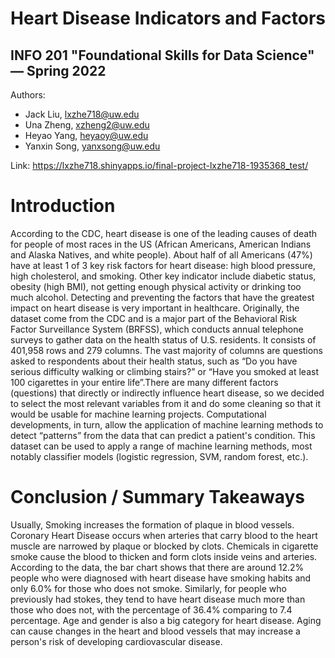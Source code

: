 # Heart Disease Indicators and Factors
## INFO 201 "Foundational Skills for Data Science" — Spring 2022

Authors:
- Jack Liu, lxzhe718@uw.edu
- Una Zheng, xzheng2@uw.edu
- Heyao Yang, heyaoy@uw.edu
- Yanxin Song, yanxsong@uw.edu

Link: https://lxzhe718.shinyapps.io/final-project-lxzhe718-1935368_test/

# Introduction

According to the CDC, heart disease is one of the leading causes of death for people of most races in the US (African Americans, American Indians and Alaska Natives, and white people). About half of all Americans (47%) have at least 1 of 3 key risk factors for heart disease: high blood pressure, high cholesterol, and smoking. Other key indicator include diabetic status, obesity (high BMI), not getting enough physical activity or drinking too much alcohol. Detecting and preventing the factors that have the greatest impact on heart disease is very important in healthcare. Originally, the dataset come from the CDC and is a major part of the Behavioral Risk Factor Surveillance System (BRFSS), which conducts annual telephone surveys to gather data on the health status of U.S. residents. It consists of 401,958 rows and 279 columns. The vast majority of columns are questions asked to respondents about their health status, such as “Do you have serious difficulty walking or climbing stairs?” or “Have you smoked at least 100 cigarettes in your entire life”.There are many different factors (questions) that directly or indirectly influence heart disease, so we decided to select the most relevant variables from it and do some cleaning so that it would be usable for machine learning projects. Computational developments, in turn, allow the application of machine learning methods to detect “patterns” from the data that can predict a patient's condition. This dataset can be used to apply a range of machine learning methods, most notably classifier models (logistic regression, SVM, random forest, etc.).

# Conclusion / Summary Takeaways
Usually, Smoking increases the formation of plaque in blood vessels. Coronary Heart Disease occurs when arteries that carry blood to the heart muscle are narrowed by plaque or blocked by clots. Chemicals in cigarette smoke cause the blood to thicken and form clots inside veins and arteries. According to the data, the bar chart shows that there are around 12.2% people who were diagnosed with heart disease have smoking habits and only 6.0% for those who does not smoke. Similarly, for people who previously had stokes, they tend to have heart disease much more than those who does not, with the percentage of 36.4% comparing to 7.4 percentage.
Age and gender is also a big category for heart disease. Aging can cause changes in the heart and blood vessels that may increase a person's risk of developing cardiovascular disease.